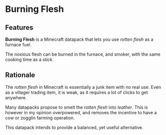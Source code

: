 # Burning Flesh

## Features

**Burning Flesh** is a Minecraft datapack that lets you use _rotten flesh_ as a furnace fuel.

The noxious flesh can be burned in the furnace, and smoker, with the same cooking time as a _stick_.

## Rationale

The _rotten flesh_ in Minecraft is essentially a junk item with no real use. Even as a villager trading item, it is weak, as it requires a lot of clicks to get anywhere.

Many datapacks propose to smelt the _rotten flesh_ into _leather_. This is however in my opinion overpowered, and removes the incentive to have a cow or zogglin farming operation.

This datapack intends to provide a balanced, yet useful alternative.
